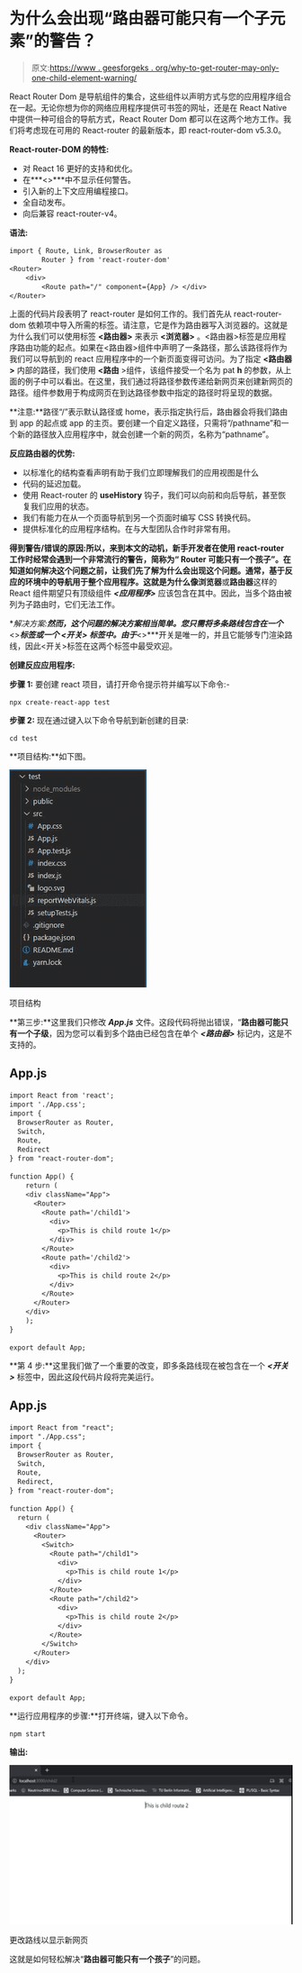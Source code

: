 # 为什么会出现“路由器可能只有一个子元素”的警告？

> 原文:[https://www . geesforgeks . org/why-to-get-router-may-only-one-child-element-warning/](https://www.geeksforgeeks.org/why-to-get-router-may-have-only-one-child-element-warning/)

React Router Dom 是导航组件的集合，这些组件以声明方式与您的应用程序组合在一起。无论你想为你的网络应用程序提供可书签的网址，还是在 React Native 中提供一种可组合的导航方式，React Router Dom 都可以在这两个地方工作。我们将考虑现在可用的 React-router 的最新版本，即 react-router-dom v5.3.0。

**React-router-DOM 的特性:**

*   对 React 16 更好的支持和优化。
*   在***<>***中不显示任何警告。
*   引入新的上下文应用编程接口。
*   全自动发布。
*   向后兼容 react-router-v4。

**语法:**

```
import { Route, Link, BrowserRouter as 
        Router } from 'react-router-dom'
<Router>
    <div>
        <Route path="/" component={App} /> </div>
</Router>

```

上面的代码片段表明了 react-router 是如何工作的。我们首先从 react-router-dom 依赖项中导入所需的标签。请注意，它是作为路由器写入浏览器的。这就是为什么我们可以使用标签 **<路由器>** 来表示 **<浏览器>** 。<路由器>标签是应用程序路由功能的起点。如果在<路由器>组件中声明了一条路径，那么该路径将作为我们可以导航到的 react 应用程序中的一个新页面变得可访问。为了指定 **<路由器>** 内部的路径，我们使用 **<路由** >组件，该组件接受一个名为 pat **h** 的参数，从上面的例子中可以看出。在这里，我们通过将路径参数传递给新网页来创建新网页的路径。组件参数用于构成网页在到达路径参数中指定的路径时将呈现的数据。

**注意:**路径“/”表示默认路径或 home，表示指定执行后，路由器会将我们路由到 app 的起点或 app 的主页。要创建一个自定义路径，只需将“/pathname”和一个新的路径放入应用程序中，就会创建一个新的网页，名称为“pathname”。

**反应路由器的优势:**

*   以标准化的结构查看声明有助于我们立即理解我们的应用视图是什么
*   代码的延迟加载。
*   使用 React-router 的 **useHistory** 钩子，我们可以向前和向后导航，甚至恢复我们应用的状态。
*   我们有能力在从一个页面导航到另一个页面时编写 CSS 转换代码。
*   提供标准化的应用程序结构。在与大型团队合作时非常有用。

**得到警告/错误的原因:**所以，来到本文的动机，新手开发者在使用 react-router 工作时经常会遇到一个非常流行的警告，简称为“ **Router 可能只有一个孩子**”。在知道如何解决这个问题之前，让我们先了解为什么会出现这个问题。通常，基于反应的环境中的导航用于整个应用程序。这就是为什么像**浏览器**或**路由器**这样的 React 组件期望只有顶级组件 ***<应用程序>*** 应该包含在其中。因此，当多个路由被列为子路由时，它们无法工作。

**解决方案:**然而，这个问题的解决方案相当简单。您只需将多条路线包含在一个***<>***标签或一个 ***<开关>*** 标签中。由于***<>***开关是唯一的，并且它能够专门渲染路线，因此<开关>标签在这两个标签中最受欢迎。

**创建反应应用程序:**

**步骤 1:** 要创建 react 项目，请打开命令提示符并编写以下命令:-

```
npx create-react-app test
```

**步骤 2:** 现在通过键入以下命令导航到新创建的目录:

```
cd test
```

**项目结构:**如下图。

![](img/9d257947d466bb85b6901329d5e31473.png)

项目结构

**第三步:**这里我们只修改 ***App.js*** 文件。这段代码将抛出错误，“**路由器可能只有一个子级**，因为您可以看到多个路由已经包含在单个 ***<路由器>*** 标记内，这是不支持的。

## App.js

```
import React from 'react';
import './App.css';
import {
  BrowserRouter as Router,
  Switch,
  Route,
  Redirect
} from "react-router-dom";

function App() {
    return (
    <div className="App">
      <Router>
        <Route path='/child1'>
          <div>
            <p>This is child route 1</p>
          </div>
        </Route>
        <Route path='/child2'>
          <div>
            <p>This is child route 2</p>
          </div>
        </Route>
      </Router>
    </div>
    );
}

export default App;
```

**第 4 步:**这里我们做了一个重要的改变，即多条路线现在被包含在一个 ***<开关>*** 标签中，因此这段代码片段将完美运行。

## App.js

```
import React from "react";
import "./App.css";
import {
  BrowserRouter as Router,
  Switch,
  Route,
  Redirect,
} from "react-router-dom";

function App() {
  return (
    <div className="App">
      <Router>
        <Switch>
          <Route path="/child1">
            <div>
              <p>This is child route 1</p>
            </div>
          </Route>
          <Route path="/child2">
            <div>
              <p>This is child route 2</p>
            </div>
          </Route>
        </Switch>
      </Router>
    </div>
  );
}

export default App;
```

**运行应用程序的步骤:**打开终端，键入以下命令。

```
npm start
```

**输出:**

![](img/24c264474d71ec2f08e20a5b74154378.png)

更改路线以显示新网页

这就是如何轻松解决“**路由器可能只有一个孩子**”的问题。